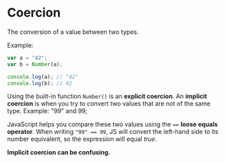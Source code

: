 # Coercion

The conversion of a value between two types.

Example:

```javascript
var a = "42";
var b = Number(a);

console.log(a); // "42"
console.log(b); // 42
```

Using the built-in function `Number()` is an **explicit coercion**.
An **implicit coercion** is when you try to convert two values that are not of the same type. Example: "99" and  99;

JavaScript helps you compare these two values using the `==` **loose equals operator**.
When writing `"99" == 99`, JS will convert the left-hand side to its number equivalent, so the expression will equal *true*.

**Implicit coercion can be confusing.**
